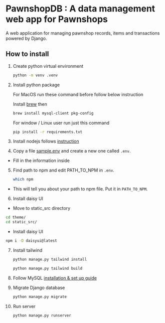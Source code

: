 # PawnshopDB : A data management web app for Pawnshops

A web application for managing pawnshop records, items and transactions powered by Django.

## How to install

1. Create python virtual environment
    ```bash
    python -m venv .venv
    ```
2. Install python package

    For MacOS run these command before follow below instruction

    Install [brew](https://brew.sh) then

    ```bash
    brew install mysql-client pkg-config
    ```

    For window / Linux user run just this command

    ```bash
    pip install -r requirements.txt
    ```

3. Install nodejs follows [instruction](https://nodejs.org/en/download/package-manager)

4. Copy a file [sample.env](./sample.env) and create a new one called `.env`.

-   Fill in the information inside

5. Find path to npm and edit PATH_TO_NPM in `.env`.
    ```bash
    which npm
    ```

-   This will tell you about your path to npm file. Put it in `PATH_TO_NPM`.

6. Install daisy UI

-   Move to static_src directory

```bash
cd theme/
cd static_src/
```

-   Install daisy UI

```bash
npm i -D daisyui@latest
```

7. Install tailwind

    ```bash
    python manage.py tailwind install

    python manage.py tailwind build

    ```

8. Follow MySQL [installation & set up guide](./database_guide.md)

9. Migrate Django database

    ```bash
    python manage.py migrate
    ```

10. Run server
    ```bash
    python manage.py runserver
    ```
